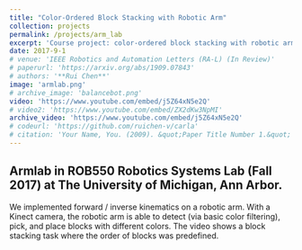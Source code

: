 ```yaml
---
title: "Color-Ordered Block Stacking with Robotic Arm"
collection: projects
permalink: /projects/arm_lab
excerpt: 'Course project: color-ordered block stacking with robotic arm and RGBD input.'
date: 2017-9-1
# venue: 'IEEE Robotics and Automation Letters (RA-L) (In Review)'
# paperurl: 'https://arxiv.org/abs/1909.07843'
# authors: '**Rui Chen**'
image: 'armlab.png'
# archive_image: 'balancebot.png'
video: 'https://www.youtube.com/embed/j5Z64xN5e2Q'
# video2: 'https://www.youtube.com/embed/ZX2dKw3NpMI'
archive_video: 'https://www.youtube.com/embed/j5Z64xN5e2Q'
# codeurl: 'https://github.com/ruichen-v/carla'
# citation: 'Your Name, You. (2009). &quot;Paper Title Number 1.&quot; <i>Journal 1</i>. 1(1).'
---
```

## Armlab in ROB550 Robotics Systems Lab (Fall 2017) at The University of Michigan, Ann Arbor.
We implemented forward / inverse kinematics on a robotic arm. With a Kinect camera, the robotic arm is able to detect (via basic color filtering), pick, and place blocks with different colors. The video shows a block stacking task where the order of blocks was predefined.

<!-- [Download paper here](https://arxiv.org/abs/1909.07843) -->
